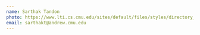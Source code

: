```yaml
---
name: Sarthak Tandon
photo: https://www.lti.cs.cmu.edu/sites/default/files/styles/directory_thumb/public/Tandon%2C%20Sarthak.jpg?itok=EegqF8oU
email: sarthakt@andrew.cmu.edu
---
```


